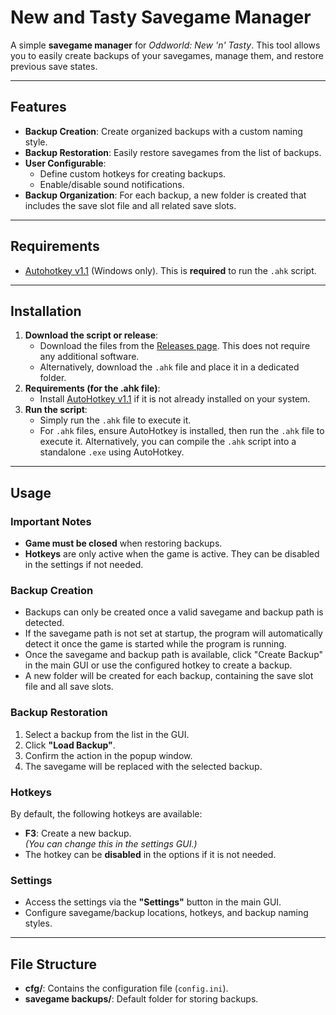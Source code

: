 # New and Tasty Savegame Manager  

A simple **savegame manager** for *Oddworld: New 'n' Tasty*. This tool allows you to easily create backups of your savegames, manage them, and restore previous save states.  

---

## Features    
- **Backup Creation**: Create organized backups with a custom naming style.  
- **Backup Restoration**: Easily restore savegames from the list of backups.  
- **User Configurable**:  
  - Define custom hotkeys for creating backups.  
  - Enable/disable sound notifications.  
- **Backup Organization**: For each backup, a new folder is created that includes the save slot file and all related save slots.

---

## Requirements  
- [Autohotkey v1.1](https://www.autohotkey.com/) (Windows only). This is **required** to run the `.ahk` script.  

---

## Installation  

1. **Download the script or release**:  
   - Download the files from the [Releases page](https://github.com/SquareD-Soft/New-And-Tasty-Savegame-Manager/releases). This does not require any additional software.  
   - Alternatively, download the `.ahk` file and place it in a dedicated folder.  
2. **Requirements (for the .ahk file)**:  
   - Install [AutoHotkey v1.1](https://www.autohotkey.com/) if it is not already installed on your system.  
3. **Run the script**:  
   - Simply run the `.ahk` file to execute it.  
   - For `.ahk` files, ensure AutoHotkey is installed, then run the `.ahk` file to execute it. Alternatively, you can compile the `.ahk` script into a standalone `.exe` using AutoHotkey.

---

## Usage  

### Important Notes  
- **Game must be closed** when restoring backups.
- **Hotkeys** are only active when the game is active. They can be disabled in the settings if not needed.
  
### Backup Creation  
- Backups can only be created once a valid savegame and backup path is detected.
- If the savegame path is not set at startup, the program will automatically detect it once the game is started while the program is running.
- Once the savegame and backup path is available, click "Create Backup" in the main GUI or use the configured hotkey to create a backup.
- A new folder will be created for each backup, containing the save slot file and all save slots.

### Backup Restoration  
1. Select a backup from the list in the GUI.  
2. Click **"Load Backup"**.  
3. Confirm the action in the popup window.  
4. The savegame will be replaced with the selected backup.

### Hotkeys  
By default, the following hotkeys are available:  
- **F3**: Create a new backup.  
  *(You can change this in the settings GUI.)*  
- The hotkey can be **disabled** in the options if it is not needed.

### Settings  
- Access the settings via the **"Settings"** button in the main GUI.  
- Configure savegame/backup locations, hotkeys, and backup naming styles.  

---

## File Structure  
- **cfg/**: Contains the configuration file (`config.ini`).  
- **savegame backups/**: Default folder for storing backups.  
